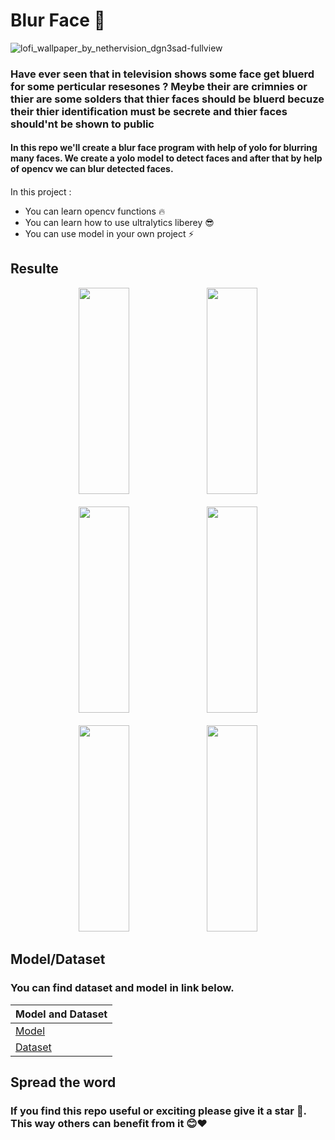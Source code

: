 # Blur Face 👤


![lofi_wallpaper_by_nethervision_dgn3sad-fullview](https://github.com/0nE01/Blur-Face/assets/127254729/97eff5a0-c1e7-4083-9426-538a9b0477d7)


### Have ever seen that in television shows some face get bluerd for some perticular resesones ? Meybe their are crimnies or thier are some solders that thier faces should be bluerd becuze their  thier identification must be secrete and thier faces should'nt be shown to public 


#### In this repo we'll create a blur face program with help of yolo for blurring many faces. We create a yolo model to detect faces and after that by help of opencv we can blur detected faces.

#### 
In this project :
* You can learn opencv functions 🔥
* You can learn how to use ultralytics liberey 😎
* You can use model in your own project ⚡


Resulte
----
<div align="center">
  <img src="https://github.com/0nE01/Blur-Face/assets/127254729/1df6834e-9390-4fbc-8be3-5f52459eef72"  width="40%" height="330">
  <img src="https://github.com/0nE01/Blur-Face/assets/127254729/6e7f2ad5-35a6-40ce-a459-0ebd71bf6974" width="40%" height="330">
</div>
<br>

<div align="center">
  <img src="https://github.com/0nE01/Blur-Face/assets/127254729/577737d1-afef-48ae-813c-0ab323b5a124"  width="40%" height="330">
  <img src="https://github.com/0nE01/Blur-Face/assets/127254729/739088a0-b26e-4bc7-92ba-344e7a45e3e4" width="40%" height="330">
</div>
<br>

<div align="center">
  <img src="https://github.com/0nE01/Blur-Face/assets/127254729/51cfaa55-af07-424c-9915-dcbadec3edfb" width="40%" height="330">
  <img src="https://github.com/0nE01/Blur-Face/assets/127254729/596ed74c-a090-4d93-85eb-bb79e8585a00"  width="40%" height="330">
</div>

Model/Dataset
----
### **You can find dataset and model in link below**.
|Model and Dataset |
| ------------- | 
|      [Model](https://drive.google.com/file/d/1UV9VHbDDxTtgyrnUU8di1IpKiERH9ub-/view?usp=sharing)      |
|      [Dataset](https://universe.roboflow.com/project-unkxj/face-detection-0zqc9/browse?queryText=&pageSize=50&startingIndex=0&browseQuery=true)  



## Spread the word
### If you find this repo useful or exciting please give it a star 🎇. This way others can benefit from it 😊❤

